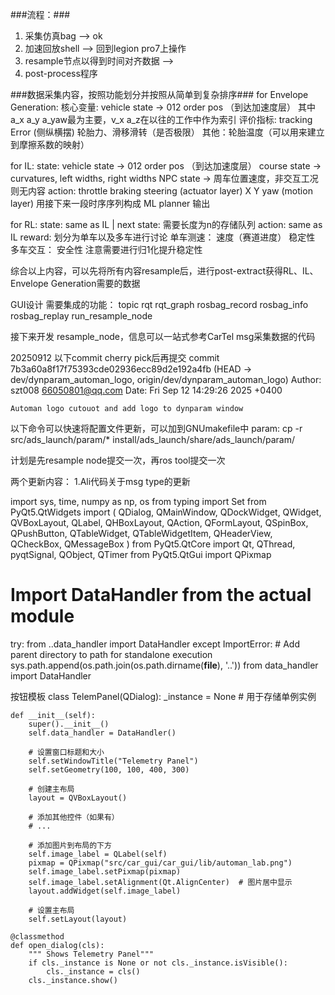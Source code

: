 ###流程：###
1. 采集仿真bag --> ok
2. 加速回放shell --> 回到legion pro7上操作
3. resample节点以得到时间对齐数据 --> 
4. post-process程序

###数据采集内容，按照功能划分并按照从简单到复杂排序###
for Envelope Generation:
    核心变量:
        vehicle state -> 012 order pos （到达加速度层）
        其中a_x a_y a_yaw最为主要，v_x a_z在以往的工作中作为索引
    评价指标:
        tracking Error (侧纵横摆)
        轮胎力、滑移滑转（是否极限）
        其他：轮胎温度（可以用来建立到摩擦系数的映射）

for IL:
    state:
        vehicle state -> 012 order pos （到达加速度层）
        course state -> curvatures, left widths, right widths
        NPC state -> 周车位置速度，非交互工况则无内容
    action: 
        throttle braking steering (actuator layer)
        X Y yaw (motion layer) 用接下来一段时序序列构成 ML planner 输出

for RL:
    state: same as IL | next state: 需要长度为n的存储队列
    action: same as IL
    reward: 
        划分为单车以及多车进行讨论
        单车测速：
            速度（赛道进度）
            稳定性
        多车交互：
            安全性
        注意需要进行归1化提升稳定性
    
    
综合以上内容，可以先将所有内容resample后，进行post-extract获得RL、IL、Envelope Generation需要的数据

GUI设计
需要集成的功能：
topic rqt rqt_graph
rosbag_record rosbag_info rosbag_replay
run_resample_node

接下来开发 resample_node，信息可以一站式参考CarTel msg采集数据的代码

20250912
以下commit cherry pick后再提交
commit 7b3a60a8f17f75393cde02936ecc89d2e192a4fb (HEAD -> dev/dynparam_automan_logo, origin/dev/dynparam_automan_logo)
Author: szt008 <66050801@qq.com>
Date:   Fri Sep 12 14:29:26 2025 +0400

    Automan logo cutouot and add logo to dynparam window

以下命令可以快速将配置文件更新，可以加到GNUmakefile中
param:
	cp -r src/ads_launch/param/* install/ads_launch/share/ads_launch/param/

计划是先resample node提交一次，再ros tool提交一次

两个更新内容：
1.Ali代码关于msg type的更新

import sys, time, numpy as np, os
from typing import Set
from PyQt5.QtWidgets import (
    QDialog, QMainWindow, QDockWidget, QWidget, QVBoxLayout, QLabel,
    QHBoxLayout, QAction, QFormLayout, QSpinBox, QPushButton, QTableWidget,
    QTableWidgetItem, QHeaderView, QCheckBox, QMessageBox
)
from PyQt5.QtCore import Qt, QThread, pyqtSignal, QObject, QTimer
from PyQt5.QtGui import QPixmap

# Import DataHandler from the actual module
try:
    from ..data_handler import DataHandler
except ImportError:
    # Add parent directory to path for standalone execution
    sys.path.append(os.path.join(os.path.dirname(__file__), '..'))
    from data_handler import DataHandler


按钮模板
class TelemPanel(QDialog):
    _instance = None  # 用于存储单例实例

    def __init__(self):
        super().__init__()
        self.data_handler = DataHandler()

        # 设置窗口标题和大小
        self.setWindowTitle("Telemetry Panel")
        self.setGeometry(100, 100, 400, 300)

        # 创建主布局
        layout = QVBoxLayout()

        # 添加其他控件（如果有）
        # ...

        # 添加图片到布局的下方
        self.image_label = QLabel(self)
        pixmap = QPixmap("src/car_gui/car_gui/lib/automan_lab.png")
        self.image_label.setPixmap(pixmap)
        self.image_label.setAlignment(Qt.AlignCenter)  # 图片居中显示
        layout.addWidget(self.image_label)

        # 设置主布局
        self.setLayout(layout)

    @classmethod
    def open_dialog(cls):
        """ Shows Telemetry Panel"""
        if cls._instance is None or not cls._instance.isVisible():
            cls._instance = cls()
        cls._instance.show()
